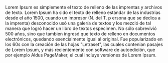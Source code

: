 Lorem Ipsum es simplemente el texto de relleno de las imprentas y
archivos de texto. Lorem Ipsum ha sido el texto de relleno estándar
de las industrias desde el año 1500, cuando un impresor (N. del T. p
ersona que se dedica a la imprenta) desconocido usó una galería de 
textos y los mezcló de tal manera que logró hacer un libro de textos especimen. 
No sólo sobrevivió 500 años, sino que tambien ingresó que texto de 
relleno en documentos electrónicos, quedando esencialmente igual 
al original. Fue popularizado en los 60s con la creación de las
 hojas "Letraset", las cuales contenian pasajes de Lorem Ipsum, 
 y más recientemente con software de autoedición, que por ejemplo
Aldus PageMaker, el cual incluye versiones de Lorem Ipsum.